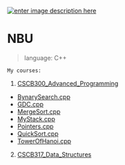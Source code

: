 


[![enter image description here](http://isic.bg/public/upload/content/158/200/nbu_logo.jpg)](http://www.nbu.bg/)

NBU
===================
    
>language:  C++

    My courses:

 1. [CSCB300_Advanced_Programming](https://github.com/gabrielpal96/NBU/tree/master/CSCB300_Advanced_Programming)
    
    
 - [BynarySearch.cpp](https://github.com/gabrielpal96/NBU/blob/master/CSCB317_Data_Structures/BynarySearch.cpp)
 - [GDC.cpp](https://github.com/gabrielpal96/NBU/blob/master/CSCB317_Data_Structures/GDC.cpp)
 - [MergeSort.cpp](https://github.com/gabrielpal96/NBU/blob/master/CSCB317_Data_Structures/MergeSort.cpp)
 - [MyStack.cpp](https://github.com/gabrielpal96/NBU/blob/master/CSCB317_Data_Structures/MyStack.cpp)
 - [Pointers.cpp](https://github.com/gabrielpal96/NBU/blob/master/CSCB317_Data_Structures/Pointers.cpp)
 - [QuickSort.cpp](https://github.com/gabrielpal96/NBU/blob/master/CSCB317_Data_Structures/QuickSort.cpp)
 - [TowerOfHanoi.cpp](https://github.com/gabrielpal96/NBU/blob/master/CSCB317_Data_Structures/TowerOfHanoi.cpp)
 
 2. [CSCB317_Data_Structures](https://github.com/gabrielpal96/NBU/tree/master/CSCB317_Data_Structures)
 
